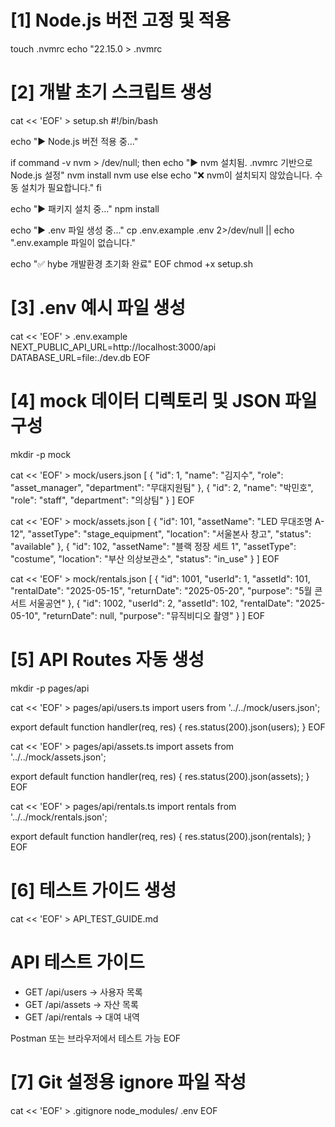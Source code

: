 # [1] Node.js 버전 고정 및 적용
touch .nvmrc
echo "22.15.0 > .nvmrc

# [2] 개발 초기 스크립트 생성
cat << 'EOF' > setup.sh
#!/bin/bash

echo "▶ Node.js 버전 적용 중..."

if command -v nvm > /dev/null; then
  echo "▶ nvm 설치됨. .nvmrc 기반으로 Node.js 설정"
  nvm install
  nvm use
else
  echo "❌ nvm이 설치되지 않았습니다. 수동 설치가 필요합니다."
fi

echo "▶ 패키지 설치 중..."
npm install

echo "▶ .env 파일 생성 중..."
cp .env.example .env 2>/dev/null || echo ".env.example 파일이 없습니다."

echo "✅ hybe 개발환경 초기화 완료"
EOF
chmod +x setup.sh

# [3] .env 예시 파일 생성
cat << 'EOF' > .env.example
NEXT_PUBLIC_API_URL=http://localhost:3000/api
DATABASE_URL=file:./dev.db
EOF

# [4] mock 데이터 디렉토리 및 JSON 파일 구성
mkdir -p mock

cat << 'EOF' > mock/users.json
[
  { "id": 1, "name": "김지수", "role": "asset_manager", "department": "무대지원팀" },
  { "id": 2, "name": "박민호", "role": "staff", "department": "의상팀" }
]
EOF

cat << 'EOF' > mock/assets.json
[
  { "id": 101, "assetName": "LED 무대조명 A-12", "assetType": "stage_equipment", "location": "서울본사 창고", "status": "available" },
  { "id": 102, "assetName": "블랙 정장 세트 1", "assetType": "costume", "location": "부산 의상보관소", "status": "in_use" }
]
EOF

cat << 'EOF' > mock/rentals.json
[
  { "id": 1001, "userId": 1, "assetId": 101, "rentalDate": "2025-05-15", "returnDate": "2025-05-20", "purpose": "5월 콘서트 서울공연" },
  { "id": 1002, "userId": 2, "assetId": 102, "rentalDate": "2025-05-10", "returnDate": null, "purpose": "뮤직비디오 촬영" }
]
EOF

# [5] API Routes 자동 생성
mkdir -p pages/api

cat << 'EOF' > pages/api/users.ts
import users from '../../mock/users.json';

export default function handler(req, res) {
  res.status(200).json(users);
}
EOF

cat << 'EOF' > pages/api/assets.ts
import assets from '../../mock/assets.json';

export default function handler(req, res) {
  res.status(200).json(assets);
}
EOF

cat << 'EOF' > pages/api/rentals.ts
import rentals from '../../mock/rentals.json';

export default function handler(req, res) {
  res.status(200).json(rentals);
}
EOF

# [6] 테스트 가이드 생성
cat << 'EOF' > API_TEST_GUIDE.md
# API 테스트 가이드

- GET /api/users → 사용자 목록
- GET /api/assets → 자산 목록
- GET /api/rentals → 대여 내역

Postman 또는 브라우저에서 테스트 가능
EOF

# [7] Git 설정용 ignore 파일 작성
cat << 'EOF' > .gitignore
node_modules/
.env
EOF
